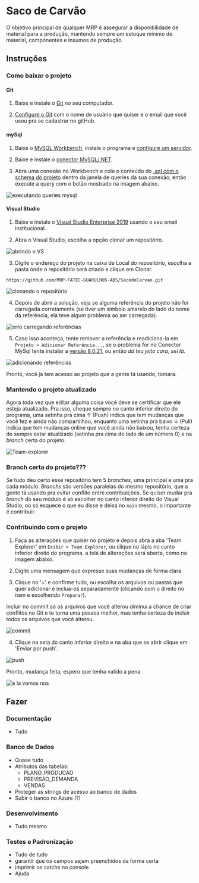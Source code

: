 # Saco de Carvão

O objetivo principal de qualquer MRP é assegurar a disponibilidade de material para a produção, mantendo sempre um estoque mínimo de material, componentes e insumos de produção.

## Instruções

### Como baixar o projeto

#### Git
1. Baixe e instale o [Git](https://git-scm.com/downloads) no seu computador.

2. [Configure o Git](https://git-scm.com/book/pt-br/v2/Come%C3%A7ando-Configura%C3%A7%C3%A3o-Inicial-do-Git) com o nome de usuário que quiser e o email que você usou pra se cadastrar no gitHub.

#### mySql
1. Baixe o [MySQL Workbench](https://dev.mysql.com/downloads/workbench/), instale o programa e [configure um servidor](https://www.alura.com.br/artigos/mysql-do-download-e-instalacao-ate-sua-primeira-tabela).

2. Baixe e instale o [conector MySQL/.NET](https://dev.mysql.com/downloads/connector/net/).

3. Abra uma conexão no Workbench e cole o conteúdo do [.sql com o schema do projeto](./Documentação/BancodeDados/MRP-schema.sql) dentro da janela de queries da sua conexão, então execute a query com o botão mostrado na imagem abaixo.

![executando queries mysql](/img/mysql.png)

#### Visual Studio
1. Baixe e instale o [Visual Studio Enterprise 2019](https://azureforeducation.microsoft.com/devtools) usando o seu email institucional.

2. Abra o Visual Studio, escolha a opção clonar um repositório.

![abrindo o VS](/img/vs-git1.jpg)

3. Digite o endereço do projeto na caixa de Local do repositório, escolha a pasta onde o repositório será criado e clique em Clonar.

```shell
https://github.com/MRP-FATEC-GUARULHOS-ADS/SacodeCarvao.git
```

![clonando o repositório](/img/vs-git2.png)

4. Depois de abrir a solução, veja se alguma referência do projeto não foi carregada corretamente (se tiver um símbolo amarelo do lado do nome da referência, ela teve algum problema ao ser carregada).

![erro carregando referências](/img/vs-git6.png)

5. Caso isso aconteça, tente remover a referência e readiciona-la em `Projeto > Adicionar Referência...`, se o problema for no Conector MySql tente instalar a [versão 8.0.21](https://downloads.mysql.com/archives/c-net/), ou então *dá teu jeito cara, sei lá*.

![adicionando referências](/img/vs-gitrefs.png)

Pronto, você já tem acesso ao projeto que a gente tá usando, tomara.

### Mantendo o projeto atualizado
Agora toda vez que editar alguma coisa você deve se certificar que ele esteja atualizado. Pra isso, cheque sempre no canto inferior direito do programa, uma setinha pra cima ↑ (Push) indica que tem mudanças que você fez e ainda não compartilhou, enquanto uma setinha pra baixo ↓ (Pull) indica que tem mudanças online que você ainda não baixou, tenha certeza de sempre estar atualizado (setinha pra cima do lado de um número 0) e na *branch* certa do projeto.

![Team-explorer](/img/vs-git3.jpg)

### Branch certa do projeto???
Se tudo deu certo esse repositório tem 5 *branches*, uma principal e uma pra cada módulo. *Branchs* são versões paralelas do mesmo repositório, que a gente tá usando pra evitar conflito entre contribuições. Se quiser mudar pra *branch* do seu módulo é só escolher no canto inferior direito do Visual Studio, ou só esquece o que eu disse e deixa no `main` mesmo, o importante é contribuir.

### Contribuindo com o projeto
1. Faça as alterações que quiser no projeto e depois abra a aba 'Team Explorer' em `Exibir > Team Explorer`, ou clique no lápis no canto inferior direito do programa, a tela de alterações será aberta, como na imagem abaixo.

2. Digite uma mensagem que expresse suas mudanças de forma clara

3. Clique no '+' e confirme tudo, ou escolha os arquivos ou pastas que quer adicionar e inclua-os separadamente (clicando com o direito no item e escolhendo `Preparar`).

Incluir no commit só os arquivos que você alterou diminui a chance de criar conflitos no Git e te torna uma pessoa melhor, mas tenha certeza de incluir todos os arquivos que você alterou.

![commit](/img/vs-git4.jpg)

4. Clique na seta do canto inferior direito e na aba que se abrir clique em 'Enviar por push'.

![push](/img/vs-git5.jpg)

Pronto, mudança feita, espero que tenha valido a pena.

![e la vamos nos](https://i.pinimg.com/736x/c2/ae/d7/c2aed7f1f926f508b62131115c3e260b.jpg)

## Fazer

### Documentação
- Tudo

### Banco de Dados
- Quase tudo
- Atributos das tabelas:
  - PLANO_PRODUCAO
  - PREVISAO_DEMANDA
  - VENDAS
- Proteger as strings de acesso ao banco de dados
- Subir o banco no Azure (?)

### Desenvolvimento
- Tudo mesmo

### Testes e Padronização
- Tudo de tudo
- garantir que os campos sejam preenchidos da forma certa
- imprimir os catchs no console
- Ajuda
